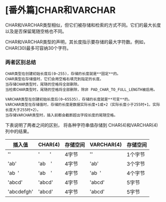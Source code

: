 # [番外篇]CHAR和VARCHAR

CHAR和VARCHAR类型相似，但它们被存储和检索的方式不同。它们的最大长度以及是否保留尾随空格也不同。

CHAR和VARCHAR类型的声明，其长度指示要存储的最大字符数。例如， CHAR(30)最多可容纳30个字符。

### 两者区别总结
```
CHAR类型在创建初始长度后(0~255)，存储的长度就是**固定**的。  
CHAR类型在存储值时，它们会用空格右填充到指定的长度。
当存储CHAR类型时，尾随的空格将全部删除。
当检索CHAR类型时，尾随的空格将全部删除，除非 PAD_CHAR_TO_FULL_LENGTH被启用。
```

```
VARCHAR类型在创建初始长度后(0~65535)，存储的长度就是**可变**的。  
VARCHAR类型在存储值时，存储的长度是数据实际长度+1或+2（实际长度小于255时+1，实际长度大于255时+2）。
当存储VARCHAR类型时，插入前都会截断超出字段长度的尾随空格。
```


下表说明了两者之间的区别， 将各种字符串值存储到 CHAR(4)和VARCHAR(4) 列中的结果。

插入值 | CHAR(4) | 存储空间 | VARCHAR(4) | 存储空间  |
------------ | ------------- | ------------ | ------------ | ------------ |
''	|	'&ensp;&ensp;&ensp;&ensp;'	|	4字节	|	''	|	1个字节
'ab'	|	'ab&ensp;&ensp;'	|	4字节	|	'ab'	|	3个字节
'ab&ensp;'	|	'ab&ensp;&ensp;'	|	4字节	|	'ab&ensp;'	|	4个字节
'abcd'	|	'abcd'	|	4字节	|	'abcd'	|	5字节
'abcdefgh'	|	'abcd'	|	4字节	|	'abcd'	|	5字节
